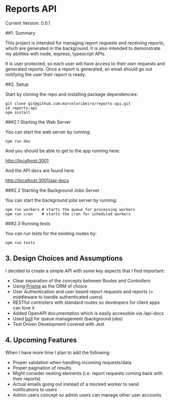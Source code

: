 # Reports API

Current Version: 0.0.1

##1. Summary

This project is intended for managing report requests and receiving reports, which are generated in the background. It is also intended to demonstrate my abilities with node, express, typescript APIs.

It is user protected, so each user will have access to their own requests and generated reports. Once a report is generated, an email should go out notifying the user their report is ready.

##2. Setup

Start by cloning the repo and installing package dependencies:

```
git clone git@github.com:marceloribeiro/reports-api.git
cd reports-api
npm install
```

###2.1 Starting the Web Server

You can start the web server by running:

```
npm run dev
```

And you should be able to get to the app running here:

[http://localhost:3001](http://localhost:3001)

And the API docs are found here:

[http://localhost:3001/api-docs](http://localhost:3001/api-docs)

###2.2 Starting the Background Jobs Server

You can start the background jobs server by running:

```
npm run workers # starts the queue for processing workers
npm run cron    # starts the cron for scheduled workers
```

###2.3 Running tests

You can run tests for the existing routes by:

```
npm run tests
```

## 3. Design Choices and Assumptions

I decided to create a simple API with some key aspects that I find important:

- Clear separation of the concepts between Routes and Controllers
- Using [Prisma](https://www.prisma.io/) as the ORM of choice
- User Authentication and user based report requests and reports (+ middleware to handle authenticated users)
- RESTful controllers with standard routes so developers for client apps can love it
- Added OpenAPI documentation which is easily accessible via /api-docs
- Used [bull](https://www.npmjs.com/package/bull) for queue management (background jobs)
- Test Driven Development covered with Jest

## 4. Upcoming Features

When I have more time I plan to add the following:

- Proper validation when handling incoming requests/data
- Proper pagination of results
- Might consider nesting elements (i.e. report requests coming back with their reports)
- Actual emails going out instead of a mocked worker to send notifications to users
- Admin users concept so admin users can manage other user accounts